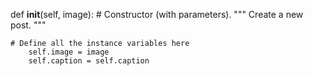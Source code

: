 def __init__(self, image): # Constructor (with parameters).
        """ Create a new post. """

    # Define all the instance variables here
        self.image = image
        self.caption = self.caption
